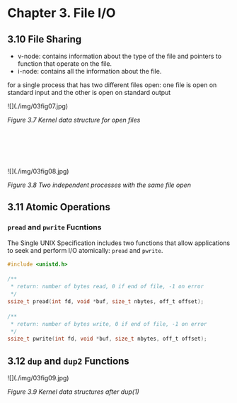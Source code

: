 # Chapter 3. File I/O #

## 3.10 File Sharing ##

- v-node: contains information about the type of the file and pointers to function that operate on the file.
- i-node: contains all the information about the file.

for a single process that has two different files open: 
one file is open on standard input and the other is open on standard output

<div style={{textAlign:'center'}}>
![](./img/03fig07.jpg)

_Figure 3.7 Kernel data structure for open files_
</div>

<br/>
<br/>
<br/>
<br/>
<br/>

<div style={{textAlign:'center'}}>
![](./img/03fig08.jpg)

_Figure 3.8 Two independent processes with the same file open_
</div>

## 3.11 Atomic Operations ##

### `pread` and `pwrite` Fucntions ###

The Single UNIX Specification includes two functions that allow applications to seek and perform I/O atomically: `pread` and `pwrite`.

```c
#include <unistd.h>

/**
 * return: number of bytes read, 0 if end of file, -1 on error
 */
ssize_t pread(int fd, void *buf, size_t nbytes, off_t offset);

/**
 * return: number of bytes write, 0 if end of file, -1 on error
 */
ssize_t pwrite(int fd, void *buf, size_t nbytes, off_t offset);
```

## 3.12 `dup` and `dup2` Functions ##

<div style={{textAlign:'center'}}>
![](./img/03fig09.jpg)

_Figure 3.9 Kernel data structures after dup(1)_
</div>
